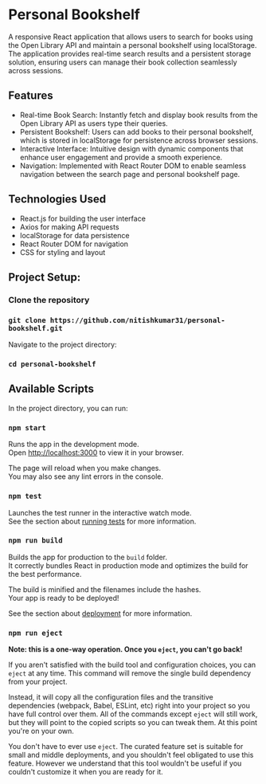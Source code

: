 # Personal Bookshelf

A responsive React application that allows users to search for books using the Open Library API and maintain a personal bookshelf using localStorage. The application provides real-time search results and a persistent storage solution, ensuring users can manage their book collection seamlessly across sessions.

## Features

- Real-time Book Search: Instantly fetch and display book results from the Open Library API as users type their queries.
- Persistent Bookshelf: Users can add books to their personal bookshelf, which is stored in localStorage for persistence across browser sessions.
- Interactive Interface: Intuitive design with dynamic components that enhance user engagement and provide a smooth experience.
- Navigation: Implemented with React Router DOM to enable seamless navigation between the search page and personal bookshelf page.

## Technologies Used

- React.js for building the user interface
- Axios for making API requests
- localStorage for data persistence
- React Router DOM for navigation
- CSS for styling and layout

## Project Setup:

### Clone the repository

### `git clone https://github.com/nitishkumar31/personal-bookshelf.git`

Navigate to the project directory:

### `cd personal-bookshelf`

## Available Scripts

In the project directory, you can run:

### `npm start`

Runs the app in the development mode.\
Open [http://localhost:3000](http://localhost:3000) to view it in your browser.

The page will reload when you make changes.\
You may also see any lint errors in the console.

### `npm test`

Launches the test runner in the interactive watch mode.\
See the section about [running tests](https://facebook.github.io/create-react-app/docs/running-tests) for more information.

### `npm run build`

Builds the app for production to the `build` folder.\
It correctly bundles React in production mode and optimizes the build for the best performance.

The build is minified and the filenames include the hashes.\
Your app is ready to be deployed!

See the section about [deployment](https://facebook.github.io/create-react-app/docs/deployment) for more information.

### `npm run eject`

**Note: this is a one-way operation. Once you `eject`, you can't go back!**

If you aren't satisfied with the build tool and configuration choices, you can `eject` at any time. This command will remove the single build dependency from your project.

Instead, it will copy all the configuration files and the transitive dependencies (webpack, Babel, ESLint, etc) right into your project so you have full control over them. All of the commands except `eject` will still work, but they will point to the copied scripts so you can tweak them. At this point you're on your own.

You don't have to ever use `eject`. The curated feature set is suitable for small and middle deployments, and you shouldn't feel obligated to use this feature. However we understand that this tool wouldn't be useful if you couldn't customize it when you are ready for it.
